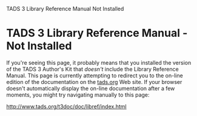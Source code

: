 ---
---
TADS 3 Library Reference Manual Not Installed

# TADS 3 Library Reference Manual - Not Installed

If you're seeing this page, it probably means that you installed the
version of the TADS 3 Author's Kit that *doesn't* include the Library
Reference Manual. This page is currently attempting to redirect you to
the on-line edition of the documentation on the
[tads.org](http://www.tads.org) Web site. If your browser doesn't
automatically display the on-line documentation after a few moments, you
might try navigating manually to this page:  
  
<http://www.tads.org/t3doc/doc/libref/index.html>
